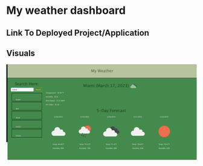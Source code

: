 # My weather dashboard


## Link To Deployed Project/Application

## Visuals
<img src="./assets/images/my-weather.png">
 
 
